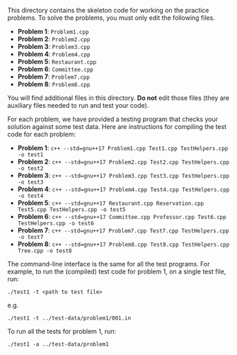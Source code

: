This directory contains the skeleton code for working on the practice problems.
To solve the problems, you must only edit the following files.

- **Problem 1**: `Problem1.cpp`  
- **Problem 2**: `Problem2.cpp`  
- **Problem 3**: `Problem3.cpp`  
- **Problem 4**: `Problem4.cpp`
- **Problem 5**: `Restaurant.cpp`
- **Problem 6**: `Committee.cpp`
- **Problem 7**: `Problem7.cpp`  
- **Problem 8**: `Problem8.cpp`  

You will find additional files in this directory. **Do not** edit those files (they
are auxiliary files needed to run and test your code).

For each problem, we have provided a testing program that checks your
solution against some test data.  Here are instructions for compiling the
test code for each problem:

- **Problem 1**: `c++ --std=gnu++17 Problem1.cpp Test1.cpp TestHelpers.cpp -o test1`
- **Problem 2**: `c++ --std=gnu++17 Problem2.cpp Test2.cpp TestHelpers.cpp -o test2`
- **Problem 3**: `c++ --std=gnu++17 Problem3.cpp Test3.cpp TestHelpers.cpp -o test3`
- **Problem 4**: `c++ --std=gnu++17 Problem4.cpp Test4.cpp TestHelpers.cpp -o test4`
- **Problem 5**: `c++ --std=gnu++17 Restaurant.cpp Reservation.cpp Test5.cpp TestHelpers.cpp -o test5`
- **Problem 6**: `c++ --std=gnu++17 Committee.cpp Professor.cpp Test6.cpp TestHelpers.cpp -o test6`
- **Problem 7**: `c++ --std=gnu++17 Problem7.cpp Test7.cpp TestHelpers.cpp -o test7`
- **Problem 8**: `c++ --std=gnu++17 Problem8.cpp Test8.cpp TestHelpers.cpp Tree.cpp -o test8`

The command-line interface is the same for all the test programs. For
example, to run the (compiled) test code for problem 1, on a single
test file, run:

    ./test1 -t <path to test file>

e.g.

    ./test1 -t ../test-data/problem1/001.in

To run all the tests for problem 1, run:

    ./test1 -a ../test-data/problem1


